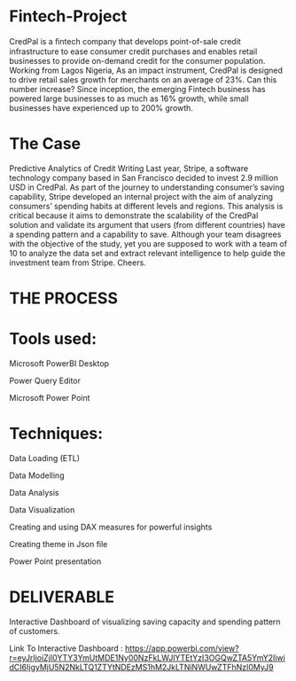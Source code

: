 # Fintech-Project

CredPal is a ﬁntech company that develops point-of-sale credit infrastructure to ease consumer credit purchases and enables retail businesses to provide on-demand credit for the consumer population. Working from Lagos Nigeria,
As an impact instrument, CredPal is designed to drive retail sales growth for merchants on an average of 23%. Can this number increase? Since inception, the emerging Fintech business has powered large businesses to as much as 16% growth, while small businesses have experienced up to 200% growth.

# The Case

Predictive Analytics of Credit Writing
Last year, Stripe, a software technology company based in San Francisco decided to invest 2.9 million USD in CredPal. As part of the journey to understanding consumer’s saving capability, Stripe developed an internal project with the aim of analyzing consumers’ spending habits at different levels and regions. This analysis is critical because it aims to demonstrate the scalability of the CredPal solution and validate its argument that users (from different countries) have a spending pattern and a capability to save.
Although your team disagrees with the objective of the study, yet you are supposed to work with a team of 10 to analyze the data set and extract relevant intelligence to help guide the investment team from Stripe.
Cheers.

# THE PROCESS

# Tools used:

Microsoft PowerBI Desktop

Power Query Editor

Microsoft Power Point

# Techniques:

Data Loading (ETL)

Data Modelling

Data Analysis

Data Visualization

Creating and using DAX measures for powerful insights

Creating theme in Json file

Power Point presentation

# DELIVERABLE

Interactive Dashboard of visualizing saving capacity and spending pattern of customers. 

Link To Interactive Dashboard : https://app.powerbi.com/view?r=eyJrIjoiZjI0YTY3YmUtMDE1Ny00NzFkLWJlYTEtYzI3OGQwZTA5YmY2IiwidCI6IjgyMjU5N2NkLTQ1ZTYtNDEzMS1hM2JkLTNiNWUwZTFhNzI0MyJ9

